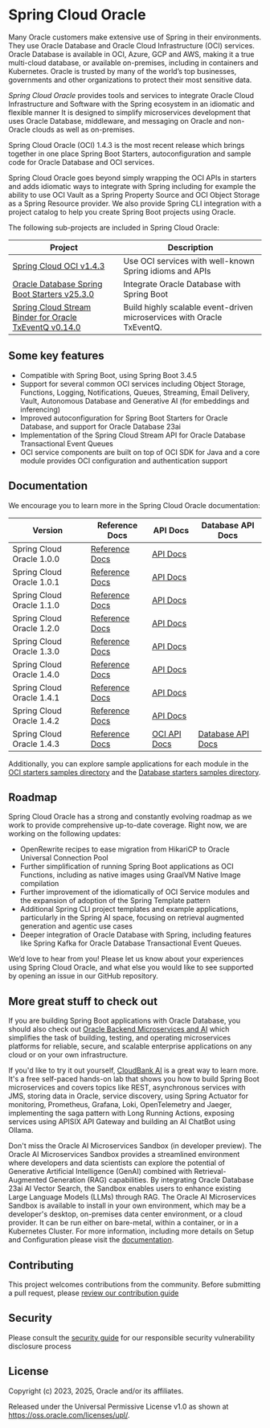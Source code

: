 # Spring Cloud Oracle

Many Oracle customers make extensive use of Spring in their environments. They use Oracle Database and Oracle Cloud Infrastructure (OCI) services. Oracle Database is available in OCI, Azure, GCP and AWS, making it a true multi-cloud database, or available on-premises, including in containers and Kubernetes. Oracle is trusted by many of the world’s top businesses, governments and other organizations to protect their most sensitive data.

*Spring Cloud Oracle* provides tools and services to integrate Oracle Cloud Infrastructure and Software with the Spring ecosystem in an idiomatic and flexible manner It is designed to simplify microservices development that uses Oracle Database, middleware, and messaging on Oracle and non-Oracle clouds as well as on-premises.

Spring Cloud Oracle (OCI) 1.4.3 is the most recent release which brings together in one place Spring Boot Starters, autoconfiguration and sample code for Oracle Database and OCI services.

Spring Cloud Oracle goes beyond simply wrapping the OCI APIs in starters and adds idiomatic ways to integrate with Spring including for example the ability to use OCI Vault as a Spring Property Source and OCI Object Storage as a Spring Resource provider. We also provide Spring CLI integration with a project catalog to help you create Spring Boot projects using Oracle.

The following sub-projects are included in Spring Cloud Oracle:

| Project                                                                                                                   | Description                                                            |
|---------------------------------------------------------------------------------------------------------------------------|------------------------------------------------------------------------|
| [Spring Cloud OCI v1.4.3](./spring-cloud-oci/README.md)                                                                   | Use OCI services with well-known Spring idioms and APIs                |
| [Oracle Database Spring Boot Starters v25.3.0](./database/starters/README.md)                                             | Integrate Oracle Database with Spring Boot                             |
| [Spring Cloud Stream Binder for Oracle TxEventQ v0.14.0](./database/spring-cloud-stream-binder-oracle-txeventq/README.md) | Build highly scalable event-driven microservices with Oracle TxEventQ. |

## Some key features

- Compatible with Spring Boot, using Spring Boot 3.4.5
- Support for several common OCI services including Object Storage, Functions, Logging, Notifications, Queues, Streaming, Email Delivery, Vault, Autonomous Database and Generative AI (for embeddings and inferencing)
- Improved autoconfiguration for Spring Boot Starters for Oracle Database, and support for Oracle Database 23ai
- Implementation of the Spring Cloud Stream API for Oracle Database Transactional Event Queues
- OCI service components are built on top of OCI SDK for Java and a core module provides OCI configuration and authentication support

## Documentation

We encourage you to learn more in the  Spring Cloud Oracle documentation:

| Version                   | Reference Docs                                                                                 | API Docs                                                                           | Database API Docs |
|---------------------------|------------------------------------------------------------------------------------------------|------------------------------------------------------------------------------------|---|
| Spring Cloud Oracle 1.0.0 | [Reference Docs](https://oracle.github.io/spring-cloud-oracle/1.0.0/reference/html/index.html) | [API Docs](https://oracle.github.io/spring-cloud-oracle/1.0.0/javadocs/index.html) | |
| Spring Cloud Oracle 1.0.1 | [Reference Docs](https://oracle.github.io/spring-cloud-oracle/1.0.1/reference/html/index.html) | [API Docs](https://oracle.github.io/spring-cloud-oracle/1.0.1/javadocs/index.html) | |
| Spring Cloud Oracle 1.1.0 | [Reference Docs](https://oracle.github.io/spring-cloud-oracle/1.1.0/reference/html/index.html) | [API Docs](https://oracle.github.io/spring-cloud-oracle/1.1.0/javadocs/index.html) | |
| Spring Cloud Oracle 1.2.0 | [Reference Docs](https://oracle.github.io/spring-cloud-oracle/1.2.0/reference/html/index.html) | [API Docs](https://oracle.github.io/spring-cloud-oracle/1.2.0/javadocs/index.html) | |
| Spring Cloud Oracle 1.3.0 | [Reference Docs](https://oracle.github.io/spring-cloud-oracle/1.3.0/reference/html/index.html) | [API Docs](https://oracle.github.io/spring-cloud-oracle/1.3.0/javadocs/index.html) | |
| Spring Cloud Oracle 1.4.0 | [Reference Docs](https://oracle.github.io/spring-cloud-oracle/1.4.0/reference/html/index.html) | [API Docs](https://oracle.github.io/spring-cloud-oracle/1.4.0/javadocs/index.html) | |
| Spring Cloud Oracle 1.4.1 | [Reference Docs](https://oracle.github.io/spring-cloud-oracle/1.4.1/reference/html/index.html) | [API Docs](https://oracle.github.io/spring-cloud-oracle/1.4.1/javadocs/index.html) | |
| Spring Cloud Oracle 1.4.2 | [Reference Docs](https://oracle.github.io/spring-cloud-oracle/1.4.2/reference/html/index.html) | [API Docs](https://oracle.github.io/spring-cloud-oracle/1.4.2/javadocs/index.html) | |
| Spring Cloud Oracle 1.4.3 | [Reference Docs](https://oracle.github.io/spring-cloud-oracle/1.4.3/reference/html/index.html) | [OCI API Docs](https://oracle.github.io/spring-cloud-oracle/1.4.3/javadocs/index.html) | [Database API Docs](https://oracle.github.io/spring-cloud-oracle/1.4.3/javadocs-db/index.html) |

Additionally, you can explore sample applications for each module in the [OCI starters samples directory](https://github.com/oracle/spring-cloud-oracle/tree/main/spring-cloud-oci/spring-cloud-oci-samples) and the [Database starters samples directory](https://github.com/oracle/spring-cloud-oracle/tree/main/database/starters/oracle-spring-boot-starter-samples).

## Roadmap

Spring Cloud Oracle has a strong and constantly evolving roadmap as we work to provide comprehensive up-to-date coverage. Right now, we are working on the following updates:

- OpenRewrite recipes to ease migration from HikariCP to Oracle Universal Connection Pool
- Further simplification of running Spring Boot applications as OCI Functions, including as native images using GraalVM Native Image compilation
- Further improvement of the idiomatically of OCI Service modules and the expansion of adoption of the Spring Template pattern
- Additional Spring CLI project templates and example applications, particularly in the Spring AI space, focusing on retrieval augmented generation and agentic use cases
- Deeper integration of Oracle Database with Spring, including features like Spring Kafka for Oracle Database Transactional Event Queues.

We’d love to hear from you! Please let us know about your experiences using Spring Cloud Oracle, and what else you would like to see supported by opening an issue in our GitHub repository.

## More great stuff to check out

If you are building Spring Boot applications with Oracle Database, you should also check out [Oracle Backend Microservices and AI](https://bit.ly/OracleAI-microservices) which simplifies the task of building, testing, and operating microservices platforms for reliable, secure, and scalable enterprise applications on any cloud or on your own infrastructure.

If you'd like to try it out yourself, [CloudBank AI](https://bit.ly/cloudbankAI) is a great way to learn more.  It's a free self-paced hands-on lab that shows you how to build Spring Boot microservices and covers topics like REST, asynchronous services with JMS, storing data in Oracle, service discovery, using Spring Actuator for monitoring, Prometheus, Grafana, Loki, OpenTelemetry and Jaeger, implementing the saga pattern with Long Running Actions, exposing services using APISIX API Gateway and building an AI ChatBot using Ollama.

Don't miss the Oracle AI Microservices Sandbox (in developer preview). The Oracle AI Microservices Sandbox provides a streamlined environment where developers and data scientists can explore the potential of Generative Artificial Intelligence (GenAI) combined with Retrieval-Augmented Generation (RAG) capabilities. By integrating Oracle Database 23ai AI Vector Search, the Sandbox enables users to enhance existing Large Language Models (LLMs) through RAG. The Oracle AI Microservices Sandbox is available to install in your own environment, which may be a developer's desktop, on-premises data center environment, or a cloud provider. It can be run either on bare-metal, within a container, or in a Kubernetes Cluster. For more information, including more details on Setup and Configuration please visit the [documentation](https://oracle-samples.github.io/oaim-sandbox/).

## Contributing

This project welcomes contributions from the community. Before submitting a pull request, please [review our contribution guide](./CONTRIBUTING.md)

## Security

Please consult the [security guide](./SECURITY.md) for our responsible security vulnerability disclosure process

## License

Copyright (c) 2023, 2025, Oracle and/or its affiliates.

Released under the Universal Permissive License v1.0 as shown at
<https://oss.oracle.com/licenses/upl/>.
